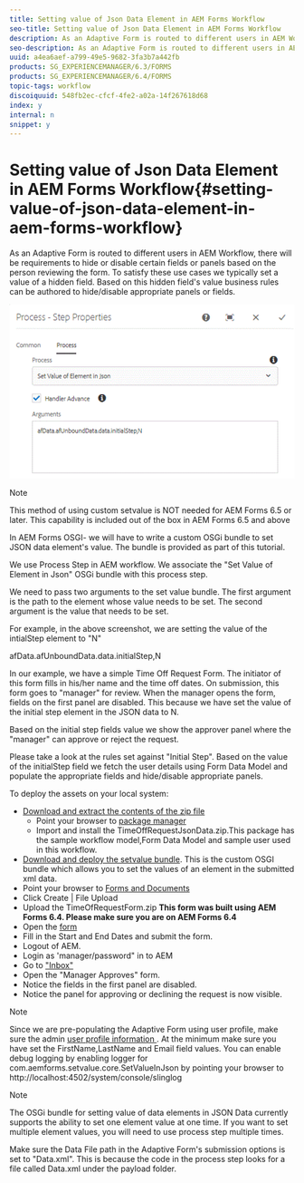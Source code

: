 ```yaml
---
title: Setting value of Json Data Element in AEM Forms Workflow
seo-title: Setting value of Json Data Element in AEM Forms Workflow
description: As an Adaptive Form is routed to different users in AEM Workflow, there will be requirements to hide or disable certain fields or panels based on the person reviewing the form. To satisfy these use cases we typically set a value of a hidden field. Based on this hidden field's value business rules can be authored to hide/disable appropriate panels or fields.
seo-description: As an Adaptive Form is routed to different users in AEM Workflow, there will be requirements to hide or disable certain fields or panels based on the person reviewing the form. To satisfy these use cases we typically set a value of a hidden field. Based on this hidden field's value business rules can be authored to hide/disable appropriate panels or fields.
uuid: a4ea6aef-a799-49e5-9682-3fa3b7a442fb
products: SG_EXPERIENCEMANAGER/6.3/FORMS
products: SG_EXPERIENCEMANAGER/6.4/FORMS
topic-tags: workflow
discoiquuid: 548fb2ec-cfcf-4fe2-a02a-14f267618d68
index: y
internal: n
snippet: y
---
```


# Setting value of Json Data Element in AEM Forms Workflow{#setting-value-of-json-data-element-in-aem-forms-workflow}

As an Adaptive Form is routed to different users in AEM Workflow, there will be requirements to hide or disable certain fields or panels based on the person reviewing the form. To satisfy these use cases we typically set a value of a hidden field. Based on this hidden field's value business rules can be authored to hide/disable appropriate panels or fields.

 ![Setting value of an element in json data](assets/capture-3.gif)
 >[!NOTE]
 This method of using custom setvalue is NOT needed for AEM Forms 6.5 or later. This capability is included out of the box in AEM Forms 6.5 and above

In AEM Forms OSGI- we will have to write a custom OSGi bundle to set JSON data element's value. The bundle is provided as part of this tutorial.

We use Process Step in AEM workflow. We associate the "Set Value of Element in Json" OSGi bundle with this process step.

We need to pass two arguments to the set value bundle. The first argument is the path to the element whose value needs to be set. The second argument is the value that needs to be set.

For example, in the above screenshot, we are setting the value of the intialStep element to "N"

afData.afUnboundData.data.initialStep,N

In our example, we have a simple Time Off Request Form. The initiator of this form fills in his/her name and the time off dates. On submission, this form goes to "manager" for review. When the manager opens the form, fields on the first panel are disabled. This because we have set the value of the initial step element in the JSON data to N.

Based on the initial step fields value we show the approver panel where the "manager" can approve or reject the request.

Please take a look at the rules set against "Initial Step". Based on the value of the initialStep field we fetch the user details using Form Data Model and populate the appropriate fields and hide/disable appropriate panels.

To deploy the assets on your local system:

* [Download and extract the contents of the zip file](assets/setvalueinjsondata.zip)
  * Point your browser to [package manager](http://localhost:4502/crx/packmgr/index.jsp)
  * Import and install the TimeOffRequestJsonData.zip.This package has the sample workflow model,Form Data Model and sample user used in this workflow.
* [Download and deploy the setvalue bundle](https://forms.enablementadobe.com/content/DemoServerBundles/SetValueApp.core-1.0-SNAPSHOT.jar). This is the custom OSGI bundle which allows you to set the values of an element in the submitted xml data.
* Point your browser to [Forms and Documents](http://localhost:4502/aem/forms.html/content/dam/formsanddocuments)
* Click Create | File Upload
* Upload the TimeOfRequestForm.zip
 **This form was built using AEM Forms 6.4. Please make sure you are on AEM Forms 6.4**
* Open the [form](http://localhost:4502/content/dam/formsanddocuments/timeoffrequest/jcr:content?wcmmode=disabled)
* Fill in the Start and End Dates and submit the form.
* Logout of AEM.
* Login as 'manager/password" in to AEM
* Go to ["Inbox"](http://localhost:4502/aem/inbox)
* Open the "Manager Approves" form.
* Notice the fields in the first panel are disabled.
* Notice the panel for approving or declining the request is now visible.



>[!NOTE]
>Since we are pre-populating the Adaptive Form using user profile, make sure the admin [user profile information ](http://localhost:4502/security/users.html). At the minimum make sure you have set the FirstName,LastName and Email field values.
>You can enable debug logging by enabling logger for
>com.aemforms.setvalue.core.SetValueInJson
>by pointing your browser to http://localhost:4502/system/console/slinglog

>[!NOTE]
>
>The OSGi bundle for setting value of data elements in JSON Data currently supports the ability to set one element value at one time. If you want to set multiple element values, you will need to use process step multiple times.
>
>Make sure the Data File path in the Adaptive Form's submission options is set to "Data.xml". This is because the code in the process step looks for a file called Data.xml under the payload folder.
